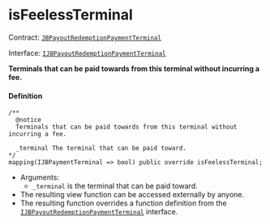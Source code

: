 # isFeelessTerminal

Contract: [`JBPayoutRedemptionPaymentTerminal`](/api/contracts/or-abstract/jbpayoutredemptionpaymentterminal/README.md)​‌

Interface: [`IJBPayoutRedemptionPaymentTerminal`](/api/interfaces/ijbpayoutredemptionpaymentterminal.md)

**Terminals that can be paid towards from this terminal without incurring a fee.**

#### Definition

```
/**
  @notice
  Terminals that can be paid towards from this terminal without incurring a fee.

  _terminal The terminal that can be paid toward.
*/
mapping(IJBPaymentTerminal => bool) public override isFeelessTerminal;
```

* Arguments:
  * `_terminal` is the terminal that can be paid toward.
* The resulting view function can be accessed externally by anyone.
* The resulting function overrides a function definition from the [`IJBPayoutRedemptionPaymentTerminal`](/api/interfaces/ijbpayoutredemptionpaymentterminal.md) interface.
